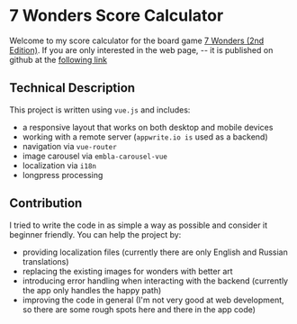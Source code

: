 # 7 Wonders Score Calculator

Welcome to my score calculator for the board game [7 Wonders (2nd Edition)](https://boardgamegeek.com/boardgame/316377/7-wonders-second-edition).
If you are only interested in the web page, -- it is published on github at the [following link](https://cat-person.github.io/7W)

## Technical Description
This project is written using `vue.js` and includes:
* a responsive layout that works on both desktop and mobile devices 
* working with a remote server (`appwrite.io is` used as a backend)
* navigation via `vue-router`
* image carousel via `embla-carousel-vue`
* localization via `i18n`
* longpress processing

## Contribution 
I tried to write the code in as simple a way as possible and consider it beginner friendly. You can help the project by:
* providing localization files (currently there are only English and Russian translations) 
* replacing the existing images for wonders with better art
* introducing error handling when interacting with the backend (currently the app only handles the happy path)
* improving the code in general (I'm not very good at web development, so there are some rough spots here and there in the app code) 
